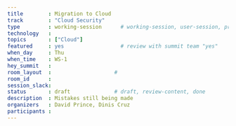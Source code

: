 ```yaml
---
title        : Migration to Cloud
track        : "Cloud Security"
type         : working-session      # working-session, user-session, product-session
technology   :
topics       : ["Cloud"]
featured     : yes                  # review with summit team "yes"
when_day     : Thu
when_time    : WS-1
hey_summit   :
room_layout  :                    #
room_id      :
session_slack: 
status       : draft              # draft, review-content, done
description  : Mistakes still being made
organizers   : David Prince, Dinis Cruz
participants :
---
```



<!--(add intro)

## "Refactor / Lift&Shift - why not realise"

(...)

## "The benefits of Re-platform"

(...)

## "Reallife examples from PBX"

(...)

## References

(...)


## Previous-->
